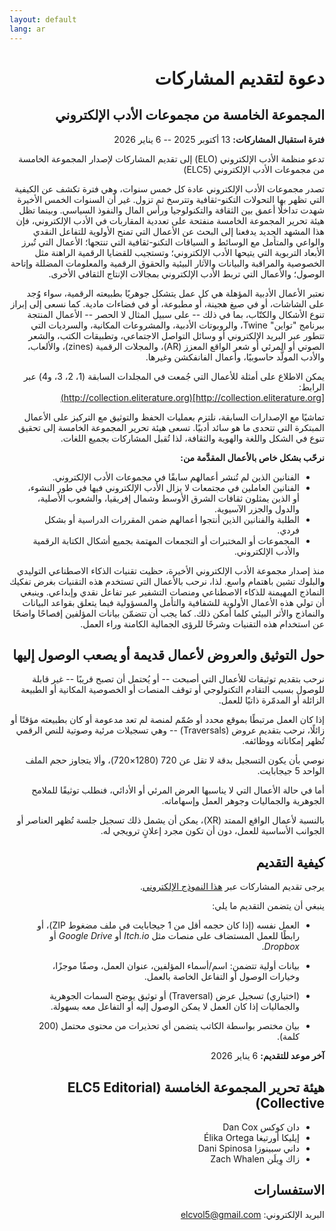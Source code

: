 ```yaml
---
layout: default
lang: ar
---
```


<div dir="rtl" lang="ar">

# دعوة لتقديم المشاركات

## المجموعة الخامسة من مجموعات الأدب الإلكتروني

**فترة استقبال المشاركات:** 13 أكتوبر 2025 -- 6 يناير 2026

تدعو منظمة الأدب الإلكتروني (ELO) إلى تقديم المشاركات لإصدار المجموعة الخامسة من مجموعات الأدب الإلكتروني (ELC5)

تصدر مجموعات الأدب الإلكتروني عادة كل خمس سنوات، وهي فترة تكشف عن الكيفية التي تظهر بها التحولات التكنو-ثقافية وتترسخ ثم تزول. غير أن السنوات الخمس الأخيرة شهدت تداخلًا أعمق بين الثقافة والتكنولوجيا ورأس المال والنفوذ السياسي. وبينما تظل هيئة تحرير المجموعة الخامسة منفتحة على تعددية المقاربات في الأدب الإلكتروني، فإن هذا المشهد الجديد يدفعنا إلى البحث عن الأعمال التي تمنح الأولوية للتفاعل النقدي والواعي والمتأمل مع الوسائط و السياقات التكنو-ثقافية التي تنتجها؛ الأعمال التي تُبرز الأبعاد التربوية التي يتيحها الأدب الإلكتروني؛ وتستجيب للقضايا الرقمية الراهنة مثل الخصوصية والمراقبة والبيانات والآثار البيئية والحقوق الرقمية والمعلومات المضللة وإتاحة الوصول؛ والأعمال التي تربط الأدب الإلكتروني بمجالات الإنتاج الثقافي الأخرى.

نعتبر الأعمال الأدبية المؤهلة هي كل عمل يتشكل جوهريًا بطبيعته الرقمية، سواء وُجد على الشاشات، أو في صيغ هجينة، أو مطبوعة، أو في فضاءات مادية. كما نسعى إلى إبراز تنوع الأشكال والكتّاب، بما في ذلك -- على سبيل المثال لا الحصر -- الأعمال المنتجة ببرنامج "تواين" Twine، والروبوتات الأدبية، والمشروعات المكانية، والسرديات التي تتطور عبر البريد الإلكتروني أو وسائل التواصل الاجتماعي، وتطبيقات الكتب، والشعر الصوتي أو المرئي أو شعر الواقع المعزز (AR)، والمجلات الرقمية (zines)، والألعاب، والأدب المولَّد حاسوبيًا، وأعمال الفانفكشن وغيرها.

يمكن الاطلاع على أمثلة للأعمال التي جُمعت في المجلدات السابقة (1، 2، 3، و4) عبر الرابط:  
[http://collection.eliterature.org](http://collection.eliterature.org)

تماشيًا مع الإصدارات السابقة، نلتزم بعمليات الحفظ والتوثيق مع التركيز على الأعمال المبتكرة التي تتحدى ما هو سائد أدبيًا. تسعى هيئة تحرير المجموعة الخامسة إلى تحقيق تنوع في الشكل واللغة والهوية والثقافة، لذا تُقبل المشاركات بجميع اللغات.

**نرحّب بشكل خاص بالأعمال المقدَّمة من:**

- الفنانين الذين لم تُنشر أعمالهم سابقًا في مجموعات الأدب الإلكتروني.
- الفنانين العاملين في مجتمعات لا يزال الأدب الإلكتروني فيها في طور النشوء، أو الذين يمثلون ثقافات الشرق الأوسط وشمال إفريقيا، والشعوب الأصلية، والدول والجزر الآسيوية.
- الطلبة والفنانين الذين أنتجوا أعمالهم ضمن المقررات الدراسية أو بشكل فردي.
- المجموعات أو المختبرات أو التجمعات المهتمة بجميع أشكال الكتابة الرقمية والأدب الإلكتروني.

منذ إصدار مجموعة الأدب الإلكتروني الأخيرة، حظيت تقنيات الذكاء الاصطناعي التوليدي **و**البلوك تشين باهتمام واسع. لذا، نرحب بالأعمال التي تستخدم هذه التقنيات بغرض تفكيك النماذج المهيمنة للذكاء الاصطناعي ومنصات التشفير عبر تفاعل نقدي وإبداعي. وينبغي أن تولي هذه الأعمال الأولوية للشفافية والتأمل والمسؤولية فيما يتعلق بقواعد البيانات والنماذج والأثر البيئي كلما أمكن ذلك. كما يجب أن تتضمّن بيانات المؤلفين إفصاحًا واضحًا عن استخدام هذه التقنيات وشرحًا للرؤى الجمالية الكامنة وراء العمل.

## حول التوثيق والعروض لأعمال قديمة أو يصعب الوصول إليها

نرحب بتقديم توثيقات للأعمال التي أصبحت -- أو يُحتمل أن تصبح قريبًا -- غير قابلة للوصول بسبب التقادم التكنولوجي أو توقف المنصات أو الخصوصية المكانية أو الطبيعة الزائلة أو المدمّرة ذاتيًا للعمل.

إذا كان العمل مرتبطًا بموقع محدد أو صُمّم لمنصة لم تعد مدعومة أو كان بطبيعته مؤقتًا أو زائلًا، نرحب بتقديم عروض (Traversals) -- وهي تسجيلات مرئية وصوتية للنص الرقمي تُظهر إمكاناته ووظائفه.

نوصي بأن يكون التسجيل بدقة لا تقل عن 720 (1280×720)، وألا يتجاوز حجم الملف الواحد 5 جيجابايت.

أما في حالة الأعمال التي لا يناسبها العرض المرئي أو الأدائي، فنطلب توثيقًا للملامح الجوهرية والجماليات وجوهر العمل وإسهاماته.

بالنسبة لأعمال الواقع الممتد (XR)، يمكن أن يشمل ذلك تسجيل جلسة تُظهر العناصر أو الجوانب الأساسية للعمل، دون أن تكون مجرد إعلانٍ ترويجي له.

## كيفية التقديم

يرجى تقديم المشاركات عبر [هذا النموذج الإلكتروني](https://forms.gle/Ftir1rj4NBoBBNJJA).

ينبغي أن يتضمن التقديم ما يلي:

- العمل نفسه (إذا كان حجمه أقل من 1 جيجابايت في ملف مضغوط ZIP)، أو رابطًا للعمل المستضاف على منصات مثل *Itch.io* أو *Google Drive* أو *Dropbox*.

- بيانات أولية تتضمن: اسم/أسماء المؤلفين، عنوان العمل، وصفًا موجزًا، وخيارات الوصول أو التفاعل الخاصة بالعمل.

- (اختياري) تسجيل عرض (Traversal) أو توثيق يوضح السمات الجوهرية والجماليات إذا كان العمل لا يمكن الوصول إليه أو التفاعل معه بسهولة.

- بيان مختصر بواسطة الكاتب يتضمن أي تحذيرات من محتوى محتمل (200 كلمة).

**آخر موعد للتقديم:** 6 يناير 2026

## هيئة تحرير المجموعة الخامسة (ELC5 Editorial Collective)

- دان كوكس Dan Cox
- إيليكا أورتيغا Élika Ortega  
- داني سبينوزا Dani Spinosa
- زاك وِيلَن Zach Whalen

## الاستفسارات

البريد الإلكتروني: [elcvol5@gmail.com](elcvol5@gmail.co)

</div>
